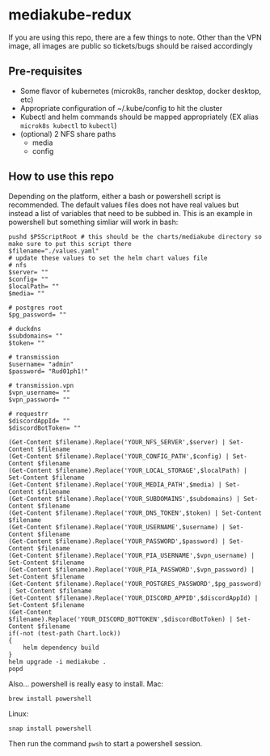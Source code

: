# mediakube-redux
If you are using this repo, there are a few things to note. Other than the VPN image, all images are public so tickets/bugs should be raised accordingly

## Pre-requisites
- Some flavor of kubernetes (microk8s, rancher desktop, docker desktop, etc)
- Appropriate configuration of ~/.kube/config to hit the cluster
- Kubectl and helm commands should be mapped appropriately (EX alias `microk8s kubectl` to `kubectl`)
- (optional) 2 NFS share paths
    - media
    - config

## How to use this repo
Depending on the platform, either a bash or powershell script is recommended. The default values files does not have real values but instead a list of variables that need to be subbed in. This is an example in powershell but something simliar will work in bash:

```
pushd $PSScriptRoot # this should be the charts/mediakube directory so make sure to put this script there
$filename="./values.yaml"
# update these values to set the helm chart values file
# nfs
$server= ""
$config= ""
$localPath= ""
$media= ""

# postgres root
$pg_password= ""

# duckdns
$subdomains= ""
$token= ""

# transmission
$username= "admin"
$password= "Rud01ph1!"

# transmission.vpn
$vpn_username= ""
$vpn_password= ""

# requestrr
$discordAppId= ""
$discordBotToken= ""

(Get-Content $filename).Replace('YOUR_NFS_SERVER',$server) | Set-Content $filename
(Get-Content $filename).Replace('YOUR_CONFIG_PATH',$config) | Set-Content $filename
(Get-Content $filename).Replace('YOUR_LOCAL_STORAGE',$localPath) | Set-Content $filename
(Get-Content $filename).Replace('YOUR_MEDIA_PATH',$media) | Set-Content $filename
(Get-Content $filename).Replace('YOUR_SUBDOMAINS',$subdomains) | Set-Content $filename
(Get-Content $filename).Replace('YOUR_DNS_TOKEN',$token) | Set-Content $filename
(Get-Content $filename).Replace('YOUR_USERNAME',$username) | Set-Content $filename
(Get-Content $filename).Replace('YOUR_PASSWORD',$password) | Set-Content $filename
(Get-Content $filename).Replace('YOUR_PIA_USERNAME',$vpn_username) | Set-Content $filename
(Get-Content $filename).Replace('YOUR_PIA_PASSWORD',$vpn_password) | Set-Content $filename
(Get-Content $filename).Replace('YOUR_POSTGRES_PASSWORD',$pg_password) | Set-Content $filename
(Get-Content $filename).Replace('YOUR_DISCORD_APPID',$discordAppId) | Set-Content $filename
(Get-Content $filename).Replace('YOUR_DISCORD_BOTTOKEN',$discordBotToken) | Set-Content $filename
if(-not (test-path Chart.lock))
{
    helm dependency build
}
helm upgrade -i mediakube .
popd
```


Also... powershell is really easy to install.
Mac:

`brew install powershell`

Linux:

`snap install powershell`

Then run the command `pwsh` to start a powershell session.
